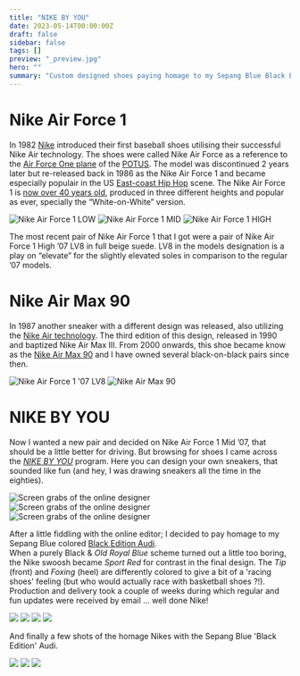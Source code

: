 ```yaml
---
title: "NIKE BY YOU"
date: 2023-05-14T00:00:00Z
draft: false
sidebar: false
tags: []
preview: "_preview.jpg"
hero: ""
summary: "Custom designed shoes paying homage to my Sepang Blue Black Edition Audi"
---
```


# Nike Air Force 1
In 1982 [Nike](https://www.shoepalace.com/blogs/all/the-history-of-nike) introduced their first baseball shoes utilising their successful Nike Air technology. The shoes were called Nike Air Force as a reference to the [Air Force One plane](https://www.af.mil/About-Us/Fact-Sheets/Display/Article/104588/vc-25-air-force-one/) of the [POTUS](https://en.wikipedia.org/wiki/President_of_the_United_States).
The model was discontinued 2 years later but re-released back in 1986 as the Nike Air Force 1 and became especially populair in the US [East-coast Hip Hop](https://en.wikipedia.org/wiki/East_Coast_hip_hop) scene.
The Nike Air Force 1 is [now over 40 years old](https://www.nike.com/air-force-1), produced in three different heights and popular as ever, specially the “White-on-White” version.

![Nike Air Force 1 LOW](air-force-1-low.jpg)
![Nike Air Force 1 MID](air-force-1-mid.jpg)
![Nike Air Force 1 HIGH](air-force-1-high.jpg)

The most recent pair of Nike Air Force 1 that I got were a pair of Nike Air Force 1 High ’07 LV8 in full beige suede. LV8 in the models designation is a play on “elevate” for the slightly elevated soles in comparison to the regular ’07 models.

# Nike Air Max 90
In 1987 another sneaker with a different design was released, also utilizing the [Nike Air technology](https://www.goat.com/editorial/nike-air-max-sneakers-history). The third edition of this design, released in 1990 and baptized Nike Air Max III. From 2000 onwards, this shoe became know as the [Nike Air Max 90](https://cultedge.com/history-nike-air-max-90/) and I have owned several black-on-black pairs since then.

![Nike Air Force 1 '07 LV8](nike-air-force-1-07-lv8.jpg)
![Nike Air Max 90](nike-air-max-90.jpg)

# NIKE BY YOU
Now I wanted a new pair and decided on Nike Air Force 1 Mid ’07, that should be a little better for driving. But browsing for shoes I came across the [_NIKE BY YOU_](https://www.nike.com/nl/en/w/mens-nike-by-you-shoes-6ealhznik1zy7ok) program. Here you can design your own sneakers, that sounded like fun (and hey, I was drawing sneakers all the time in the eighties).

![Screen grabs of the online designer](editor-1.jpg)
![Screen grabs of the online designer](editor-2.jpg)
![Screen grabs of the online designer](editor-3.jpg)

After a little fiddling with the online editor; I decided to pay homage to my Sepang Blue colored [Black Edition Audi](https://youtu.be/rCChHiiqUfY).  
When a purely Black & _Old Royal Blue_ scheme turned out a little too boring, the Nike swoosh became _Sport Red_ for contrast in the final design. The _Tip_ (front) and _Foxing_ (heel) are differently colored to give a bit of a 'racing shoes' feeling (but who would actually race with basketball shoes ?!).  
Production and delivery took a couple of weeks during which regular and fun updates were received by email ... well done Nike!

![](update-1.jpg)
![](update-2.jpg)
![](update-3.jpg)
![](update-4.jpg)

And finally a few shots of the homage Nikes with the Sepang Blue 'Black Edition' Audi.

![](sepang-1.jpg)
![](sepang-2.jpg)
![](sepang-3.jpg)



